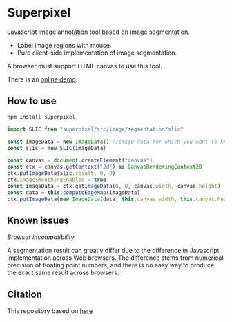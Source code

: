 # Superpixel

Javascript image annotation tool based on image segmentation.

- Label image regions with mouse.
- Pure client-side implementation of image segmentation.

A browser must support HTML canvas to use this tool.

There is an [online demo](http://kyamagu.github.io/js-segment-annotator/?view=index).

## How to use

```
npm install superpixel
```

```js
import SLIC from "superpixel/src/image/segmentation/slic"

const imageData = new ImageData() //Image data for which you want to know the result value of superpixel
const slic = new SLIC(imageData)

const canvas = document.createElement("canvas")
const ctx = canvas.getContext("2d") as CanvasRenderingContext2D
ctx.putImageData(slic.result, 0, 0)
ctx.imageSmoothingEnabled = true
const imageData = ctx.getImageData(0, 0, canvas.width, canvas.height)
const data = this.computeEdgeMap(imageData)
ctx.putImageData(new ImageData(data, this.canvas.width, this.canvas.height), 0, 0)
```

## Known issues

_Browser incompatibility_

A segmentation result can greatly differ due to the difference in Javascript
implementation across Web browsers. The difference stems from numerical
precision of floating point numbers, and there is no easy way to produce the
exact same result across browsers.

## Citation

This repository based on [here](https://github.com/kyamagu/js-segment-annotator)
